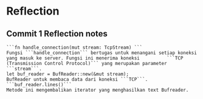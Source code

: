 # Reflection
## Commit 1 Reflection notes 

    ```fn handle_connection(mut stream: TcpStream) ```
    Fungsi ```handle_connection``` bertugas untuk menangani setiap koneksi yang masuk ke server. Fungsi ini menerima koneksi          ```TCP (Transmission Control Protocol)``` yang merupakan parameter ```stream```.
    let buf_reader = BufReader::new(&mut stream);
    BufReader untuk membaca data dari koneksi ```TCP```.
    ```buf_reader.lines()``` 
    Metode ini mengembalikan iterator yang menghasilkan text Bufreader. 
